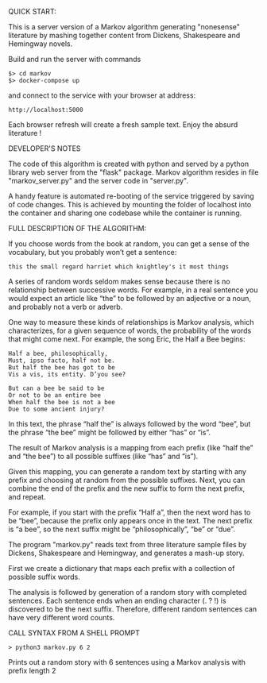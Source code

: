 QUICK START:

This is a server version of a Markov algorithm generating "nonesense" literature by mashing together content from Dickens, Shakespeare and Hemingway novels.

Build and run the server with commands

	$> cd markov
	$> docker-compose up

and connect to the service with your browser at address:

	http://localhost:5000

Each browser refresh will create a fresh sample text. Enjoy the absurd literature !

DEVELOPER'S NOTES

The code of this algorithm is created with python and served by a python library web server from the "flask" package. Markov algorithm resides in file "markov_server.py" and the server code in "server.py".

A handy feature is automated re-booting of the service triggered by saving of code changes. This is achieved by mounting the folder of localhost into the container and sharing one codebase while the container is running. 

FULL DESCRIPTION OF THE ALGORITHM:

If you choose words from the book at random, you can get a sense of the vocabulary, but you probably won’t get a sentence:

    this the small regard harriet which knightley's it most things

A series of random words seldom makes sense because there is no relationship between successive words. For example, in a real sentence you would expect 
an article like “the” to be followed by an adjective or a noun, and probably not a verb or adverb.

One way to measure these kinds of relationships is Markov analysis, which characterizes, for a given sequence of words, the probability of the words 
that might come next. For example, the song Eric, the Half a Bee begins:

	Half a bee, philosophically, 
	Must, ipso facto, half not be. 
	But half the bee has got to be 
	Vis a vis, its entity. D’you see?

	But can a bee be said to be
	Or not to be an entire bee 
	When half the bee is not a bee 
	Due to some ancient injury?

In this text, the phrase “half the” is always followed by the word “bee”, but the phrase “the bee” might be followed by either “has” or “is”.

The result of Markov analysis is a mapping from each prefix (like “half the” and “the bee”) to all possible suffixes (like “has” and “is”).

Given this mapping, you can generate a random text by starting with any prefix and choosing at random from the possible suffixes. Next, you can 
combine the end of the prefix and the new suffix to form the next prefix, and repeat.

For example, if you start with the prefix “Half a”, then the next word has to be “bee”, because the prefix only appears once in the text. The next 
prefix is “a bee”, so the next suffix might be “philosophically”, “be” or “due”.

The program "markov.py" reads text from three literature sample files by Dickens, Shakespeare and Hemingway, and generates a mash-up story. 

First we create a dictionary that maps each prefix with a collection of possible suffix words.

The analysis is followed by generation of a random story with completed sentences. Each sentence ends when an ending character
(. ? !) is discovered to be the next suffix. Therefore, different random sentences can have very different word counts.

CALL SYNTAX FROM A SHELL PROMPT

	> python3 markov.py 6 2

Prints out a random story with 6 sentences using a Markov analysis with prefix length 2

